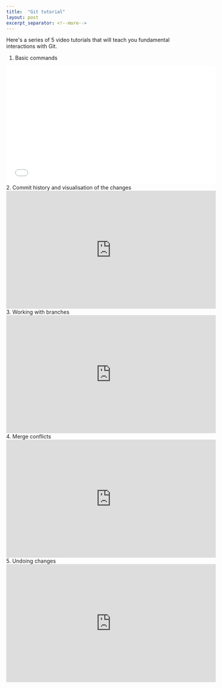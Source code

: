 ```yaml
---
title:  "Git tutorial"
layout: post
excerpt_separator: <!--more-->
---
```


Here's a series of 5 video tutorials that will teach you fundamental interactions with Git.  
1. Basic commands
<iframe width="560" height="315" src="//www.youtube.com/embed/31OtjoLEExE" title="YouTube video player" frameborder="0" allow="accelerometer; autoplay; clipboard-write; encrypted-media; gyroscope; picture-in-picture; web-share" allowfullscreen> </iframe>
<!--more-->
2. Commit history and visualisation of the changes
<iframe width="560" height="315" src="https://www.youtube.com/embed/yONG258mdeA" title="YouTube video player" frameborder="0" allow="accelerometer; autoplay; clipboard-write; encrypted-media; gyroscope; picture-in-picture; web-share" allowfullscreen> </iframe>
3. Working with branches
<iframe width="560" height="315" src="https://www.youtube.com/embed/O4ADqE_2aeE" title="YouTube video player" frameborder="0" allow="accelerometer; autoplay; clipboard-write; encrypted-media; gyroscope; picture-in-picture; web-share" allowfullscreen> </iframe>
4. Merge conflicts
   <iframe width="560" height="315" src="https://www.youtube.com/embed/8VfXbdZv5Ts" title="YouTube video player" frameborder="0" allow="accelerometer; autoplay; clipboard-write; encrypted-media; gyroscope; picture-in-picture; web-share" allowfullscreen> </iframe>
5. Undoing changes
   <iframe width="560" height="315" src="https://www.youtube.com/embed/LLt2qdvDGGU" title="YouTube video player" frameborder="0" allow="accelerometer; autoplay; clipboard-write; encrypted-media; gyroscope; picture-in-picture; web-share" allowfullscreen> </iframe>